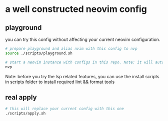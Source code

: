 # a well constructed neovim config

## playground

you can try this config without affecting your current neovim configuration.

```bash
# prepare playground and alias nvim with this config to nvp
source ./scripts/playground.sh

# start a neovim instance with configs in this repo. Note: it will automaticly download the plugin manager && the plugins
nvp
```

Note: before you try the lsp related features, you can use the install scripts in scripts folder to install required lint && format tools

## real apply

```bash
# this will replace your current config with this one
./scripts/apply.sh
```
